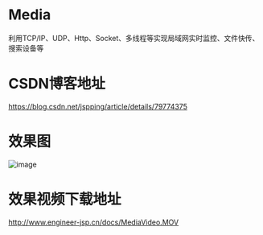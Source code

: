 # Media
利用TCP/IP、UDP、Http、Socket、多线程等实现局域网实时监控、文件快传、搜索设备等

# CSDN博客地址
https://blog.csdn.net/jspping/article/details/79774375

# 效果图
![image](https://github.com/Mr-Jiang/Media/blob/master/MediaImage/mediaImage.png)

# 效果视频下载地址
http://www.engineer-jsp.cn/docs/MediaVideo.MOV